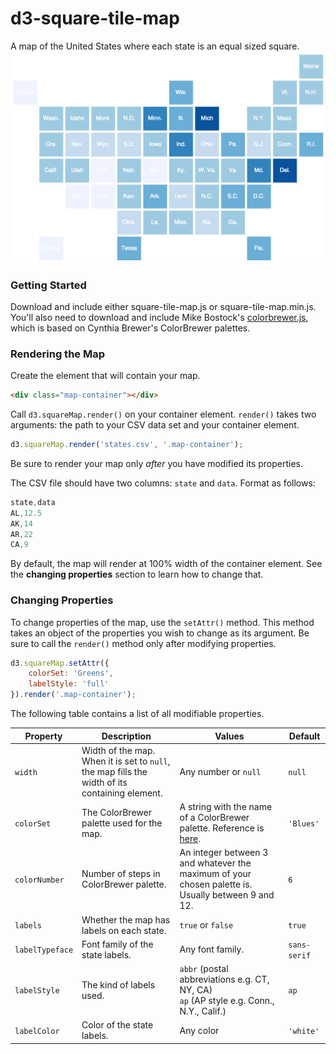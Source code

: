# d3-square-tile-map
A map of the United States where each state is an equal sized square.
![map](https://github.com/charliesmart/d3-square-tile-map/blob/master/final_map.png)

### Getting Started
Download and include either square-tile-map.js or square-tile-map.min.js. You'll also need to download and include Mike Bostock's [colorbrewer.js](https://github.com/mbostock/d3/tree/master/lib/colorbrewer), which is based on Cynthia Brewer's ColorBrewer palettes.

### Rendering the Map
Create the element that will contain your map.
```html
<div class="map-container"></div>
```
Call `d3.squareMap.render()` on your container element. `render()` takes two arguments: the path to your CSV data set and your container element.
```javascript
d3.squareMap.render('states.csv', '.map-container');
```
Be sure to render your map only *after* you have modified its properties.

The CSV file should have two columns: `state` and `data`. Format as follows:

```javascript
state,data
AL,12.5
AK,14
AR,22
CA,9
```

By default, the map will render at 100% width of the container element. See the **changing properties** section to learn how to change that.

### Changing Properties
To change properties of the map, use the `setAttr()` method. This method takes an object of the properties you wish to change as its argument. Be sure to call the `render()` method only after modifying properties.
```javascript
d3.squareMap.setAttr({
    colorSet: 'Greens',
    labelStyle: 'full'
}).render('.map-container');
```
The following table contains a list of all modifiable properties.

|Property     |Description       |Values       |Default        |
|-------------|------------------|-------------|---------------|
|`width`      |Width of the map. When it is set to `null`, the map fills the width of its containing element.|Any number or `null`|`null`|
|`colorSet`   |The ColorBrewer palette used for the map. |A string with the name of a ColorBrewer palette. Reference is [here](https://bl.ocks.org/mbostock/5577023).|`'Blues'`|
|`colorNumber`|Number of steps in ColorBrewer palette. |An integer between 3 and whatever the maximum of your chosen palette is. Usually between 9 and 12.|`6`|
|`labels`     |Whether the map has labels on each state.|`true` or `false`|`true`|
|`labelTypeface`|Font family of the state labels.|Any font family.|`sans-serif`|
|`labelStyle`|The kind of labels used.|`abbr` (postal abbreviations e.g. CT, NY, CA)<br>`ap` (AP style e.g. Conn., N.Y., Calif.)|`ap`|
|`labelColor`|Color of the state labels.|Any color|`'white'`|

